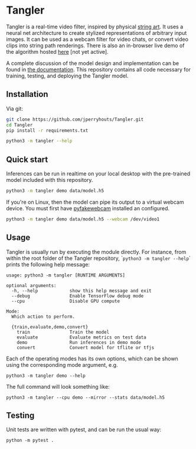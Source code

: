 # Tangler

Tangler is a real-time video filter, inspired by physical [string art](https://vimeo.com/175653201). It uses a neural net architecture to create stylized representations of arbitrary input images. It can be used as a webcam filter for video chats, or convert video clips into string path renderings. There is also an in-browser live demo of the algorithm hosted [here](https://jperryhouts.github.io/Tangler/) [not yet active].

A complete discussion of the model design and implementation can be found in [the documentation](docs/ABOUT.md). This repository contains all code necessary for training, testing, and deploying the Tangler model.

## Installation

Via git:

```bash
git clone https://github.com/jperryhouts/Tangler.git
cd Tangler
pip install -r requirements.txt

python3 -m tangler --help
```

## Quick start

Inferences can be run in realtime on your local desktop with the pre-trained model included with this repository.

```bash
python3 -m tangler demo data/model.h5
```

If you're on Linux, then the model can pipe its output to a virtual webcam device. You must first have [pyfakewebcam](https://github.com/jremmons/pyfakewebcam) installed an configured.

```bash
python3 -m tangler demo data/model.h5 --webcam /dev/video1
```

## Usage

Tangler is usually run by executing the module directly. For instance, from within the root folder of the Tangler repository, \``python3 -m tangler --help`\` prints the following help message:

```
usage: python3 -m tangler [RUNTIME ARGUMENTS]

optional arguments:
  -h, --help            show this help message and exit
  --debug               Enable TensorFlow debug mode
  --cpu                 Disable GPU compute

Mode:
  Which action to perform.

  {train,evaluate,demo,convert}
    train               Train the model
    evaluate            Evaluate metrics on test data
    demo                Run inferences in demo mode
    convert             Convert model for tflite or tfjs
```

Each of the operating modes has its own options, which can be shown using the corresponding mode argument, e.g.

```
python3 -m tangler demo --help
```

The full command will look something like:

```
python3 -m tangler --cpu demo --mirror --stats data/model.h5
```

## Testing

Unit tests are written with pytest, and can be run the usual way:

```
python -m pytest .
```
